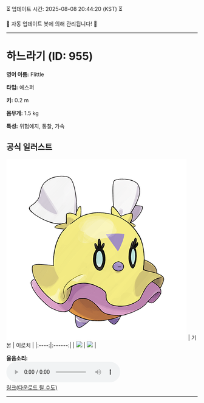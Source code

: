 
⏳ 업데이트 시간: 2025-08-08 20:44:20 (KST) ⏳

🤖 자동 업데이트 봇에 의해 관리됩니다! 🤖

---

# 하느라기 (ID: 955)
**영어 이름:** Flittle

**타입:** 에스퍼

**키:** 0.2 m

**몸무게:** 1.5 kg

**특성:** 위험예지, 통찰, 가속

## 공식 일러스트
![](https://raw.githubusercontent.com/PokeAPI/sprites/master/sprites/pokemon/other/official-artwork/955.png)
| 기본 | 이로치 |
|:----:|:------:|
| <img src="http://play.pokemonshowdown.com/sprites/ani/flittle.gif" width="200"> | <img src="http://play.pokemonshowdown.com/sprites/ani-shiny/flittle.gif" width="200"> |

**울음소리:**<br><audio controls src="https://raw.githubusercontent.com/PokeAPI/cries/main/cries/pokemon/latest/955.ogg"></audio><br> [링크(다운로드 될 수도)](https://raw.githubusercontent.com/PokeAPI/cries/main/cries/pokemon/latest/955.ogg)


---

